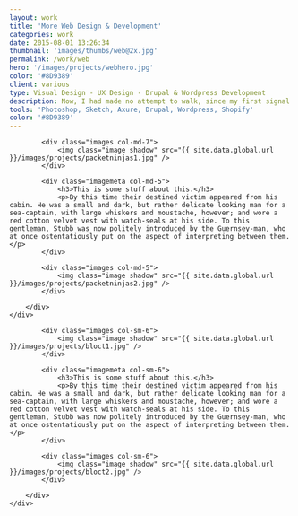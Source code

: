 ```yaml
---
layout: work
title: 'More Web Design & Development'
categories: work
date: 2015-08-01 13:26:34
thumbnail: 'images/thumbs/web@2x.jpg'
permalink: /work/web
hero: '/images/projects/webhero.jpg'
color: '#8D9389'
client: various
type: Visual Design - UX Design - Drupal & Wordpress Development
description: Now, I had made no attempt to walk, since my first signal failure, except while tightly grasping Tars Tarkas' arm, and so now I went skipping and flitting about among the desks and chairs like some monstrous grasshopper. After bruising myself severely, much to the amusement of the Martians, I again had recourse to creeping, but this did not suit them and I was roughly jerked to my feet by a towering fellow who had laughed most heartily at my misfortunes. <a href="">test</a>
tools: 'Photoshop, Sketch, Axure, Drupal, Wordpress, Shopify'
color: '#8D9389'
---
```


<section class="projectsection dark">
    <div class="container">
        <div class="row">
  
            <div class="images col-md-7">
                <img class="image shadow" src="{{ site.data.global.url }}/images/projects/packetninjas1.jpg" />
            </div>

            <div class="imagemeta col-md-5">
                <h3>This is some stuff about this.</h3>
                <p>By this time their destined victim appeared from his cabin. He was a small and dark, but rather delicate looking man for a sea-captain, with large whiskers and moustache, however; and wore a red cotton velvet vest with watch-seals at his side. To this gentleman, Stubb was now politely introduced by the Guernsey-man, who at once ostentatiously put on the aspect of interpreting between them.</p>
            </div>

            <div class="images col-md-5">
                <img class="image shadow" src="{{ site.data.global.url }}/images/projects/packetninjas2.jpg" />
            </div>

        </div>   
    </div>
</section>

<section class="projectsection">
    <div class="container">
        <div class="row">
  
            <div class="images col-sm-6">
                <img class="image shadow" src="{{ site.data.global.url }}/images/projects/bloct1.jpg" />
            </div>

            <div class="imagemeta col-sm-6">
                <h3>This is some stuff about this.</h3>
                <p>By this time their destined victim appeared from his cabin. He was a small and dark, but rather delicate looking man for a sea-captain, with large whiskers and moustache, however; and wore a red cotton velvet vest with watch-seals at his side. To this gentleman, Stubb was now politely introduced by the Guernsey-man, who at once ostentatiously put on the aspect of interpreting between them.</p>
            </div>
            
            <div class="images col-sm-6">
                <img class="image shadow" src="{{ site.data.global.url }}/images/projects/bloct2.jpg" />
            </div>

        </div>   
    </div>
</section>


